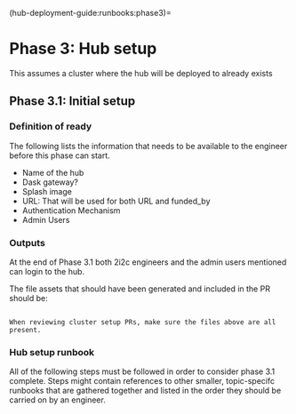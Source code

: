 (hub-deployment-guide:runbooks:phase3)=
# Phase 3: Hub setup

This assumes a cluster where the hub will be deployed to already exists

## Phase 3.1: Initial setup

### Definition of ready

The following lists the information that needs to be available to the engineer before this phase can start.

- Name of the hub
- Dask gateway?
- Splash image
- URL: That will be used for both URL and funded_by
- Authentication Mechanism
- Admin Users

### Outputs

At the end of Phase 3.1 both 2i2c engineers and the admin users mentioned can login to the hub.

The file assets that should have been generated and included in the PR should be:

```bash
```

```{tip}
When reviewing cluster setup PRs, make sure the files above are all present.
```

### Hub setup runbook

All of the following steps must be followed in order to consider phase 3.1 complete. Steps might contain references to other smaller, topic-specifc runbooks that are gathered together and listed in the order they should be carried on by an engineer.

